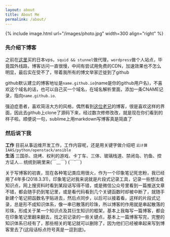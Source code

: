 ```yaml
---
layout: about
title: About Me
permalink: /about/
---
```


{% include image.html url="/images/photo.jpg" width=300 align="right" %}

### 先介绍下博客
之前在[这里](http://www.vultr.com/?ref=6952239-3B)买的日本vps，`squid && stunnel`做代理，`wordpress`做个人站点，毕竟国外线路，博客访问一直很慢，中间有尝试用免费的CDN，加速效果也不怎么明显，最后实在受不了，带着我所有的博文举家迁徙到了github  

github默认建立的博客地址是`name.github.io`(name是你的github用户名)，不喜欢这个域名的话，也可以自己买一个域名，在域名解析里面，添加一条CNAME记录，指向`name.github.io`.

强迫症患者，喜欢简洁大方的风格，偶然看到[这位老兄](http://svmiller.com/)的博客，很是喜欢这样的界面，因此去github上clone了源码下来，经过数次修修改改，就是现在你们看到的样子啦。顺便说一句，sublime上用markdown写博客真是简直了

### 然后说下我  
**工作**
目前从事运维开发工作，工作内容呢，还是用关键字做介绍吧 `云计算IAAS/python/openstack/ansible`    
**生活**
三国杀、烧烤、权利的游戏、卡丁车、三体、玻璃栈道、禁闭岛、钓鱼、控方证人... 统统到碗里来(￣﹏￣) (￣ˇ￣)    

关于写博客的初衷，现在各种笔记类应用很火，作为一个印象笔记死忠粉，我已经用了4年多(2018.3.31)，印象笔记对我来说就是片段式记录工具，记录一些想法或知识点，网上搜资料时看到某段话写得不错，或是微信公众号里看到一篇推送文章不错，都会随手扔到笔记里，或是看代码看到几个关键函数时却被中断了，就随手新建个笔记把函数名字贴进去，然后点同步，以后可以接着看，这样的片段式记录，总是形不成知识体系，像一串已散落的珍珠，所以博客的作用就是串起散落的珍珠，形成关于某一个知识点及其衍生知识的框架，基本上我每写一篇博客，都会在印象笔记里翻来翻去，找之前记录的一些关键点，基本上一篇博客写完，完整的知识体系已经有了，那些相关的笔记就可以删除了，因为他们已经被串起来写到博客里去了(这段话标点符号真是一逗到底)。                     
